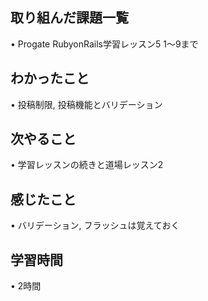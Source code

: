 ## 取り組んだ課題一覧
• Progate RubyonRails学習レッスン5  1〜9まで　
## わかったこと
• 投稿制限, 投稿機能とバリデーション

## 次やること
• 学習レッスンの続きと道場レッスン2

## 感じたこと
• バリデーション, フラッシュは覚えておく

## 学習時間
• 2時間